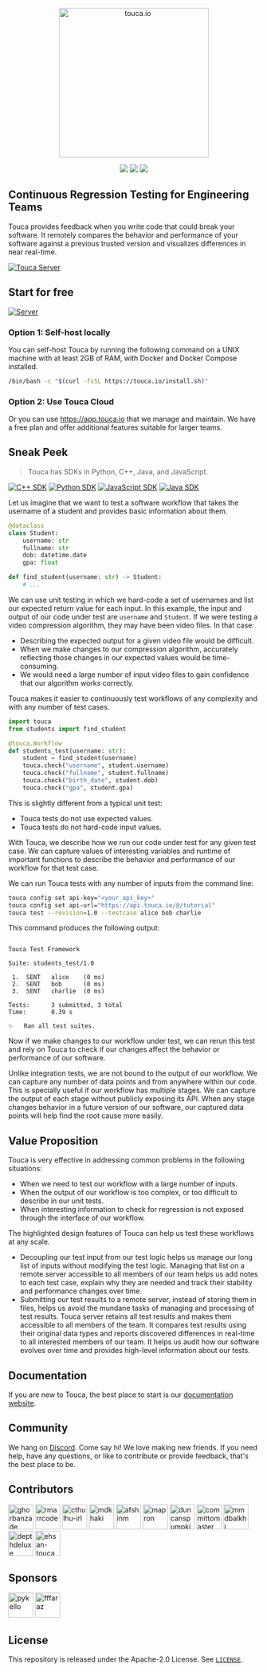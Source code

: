 <p align="center">
<a href="https://touca.io"><img src="https://touca.io/logo/touca-logo-w-text-bg.png" alt="touca.io" width="300px" /></a>
</p>
<p align="center">
<a href="https://github.com/trytouca/trytouca/blob/main/LICENSE"><img src="https://img.shields.io/github/license/trytouca/trytouca?color=blue" /></a>
<a href="https://touca.io/docs"><img src="https://img.shields.io/static/v1?label=docs&message=touca.io/docs&color=blue" /></a>
<a href="https://touca.io/discord"><img src="https://img.shields.io/static/v1?label=community&message=touca.io/discord&color=blue" /></a>
</p>

## Continuous Regression Testing for Engineering Teams

Touca provides feedback when you write code that could break your software. It
remotely compares the behavior and performance of your software against a
previous trusted version and visualizes differences in near real-time.

[![Touca Server](https://i.vimeocdn.com/filter/overlay?src0=https%3A%2F%2Fi.vimeocdn.com%2Fvideo%2F1420276355-a2760e21742b267f63e7e1599eefc02329dcc22c2f155f125ff8692c99161e9c-d_1920x1080&src1=http%3A%2F%2Ff.vimeocdn.com%2Fp%2Fimages%2Fcrawler_play.png)](https://vimeo.com/703039452 "Touca Quick Product Demo")

## Start for free

[![Server](https://img.shields.io/docker/v/touca/touca)](https://hub.docker.com/r/touca/touca)

### Option 1: Self-host locally

You can self-host Touca by running the following command on a UNIX machine with
at least 2GB of RAM, with Docker and Docker Compose installed.

```bash
/bin/bash -c "$(curl -fsSL https://touca.io/install.sh)"
```

### Option 2: Use Touca Cloud

Or you can use https://app.touca.io that we manage and maintain. We have a free
plan and offer additional features suitable for larger teams.

## Sneak Peek

> Touca has SDKs in Python, C++, Java, and JavaScript.

[![C++ SDK](https://img.shields.io/static/v1?label=C%2B%2B&message=v1.5.2&color=blue)](https://github.com/trytouca/trytouca/tree/main/sdk/cpp)
[![Python SDK](https://img.shields.io/pypi/v/touca?label=Python&color=blue)](https://pypi.org/project/touca/)
[![JavaScript SDK](https://img.shields.io/npm/v/@touca/node?label=JavaScript&color=blue)](https://www.npmjs.com/package/@touca/node)
[![Java SDK](https://img.shields.io/maven-central/v/io.touca/touca?label=Java&color=blue)](https://search.maven.org/artifact/io.touca/touca)

Let us imagine that we want to test a software workflow that takes the username
of a student and provides basic information about them.

```python
@dataclass
class Student:
    username: str
    fullname: str
    dob: datetime.date
    gpa: float

def find_student(username: str) -> Student:
    # ...
```

We can use unit testing in which we hard-code a set of usernames and list our
expected return value for each input. In this example, the input and output of
our code under test are `username` and `Student`. If we were testing a video
compression algorithm, they may have been video files. In that case:

- Describing the expected output for a given video file would be difficult.
- When we make changes to our compression algorithm, accurately reflecting those
  changes in our expected values would be time-consuming.
- We would need a large number of input video files to gain confidence that our
  algorithm works correctly.

Touca makes it easier to continuously test workflows of any complexity and with
any number of test cases.

```python
import touca
from students import find_student

@touca.Workflow
def students_test(username: str):
    student = find_student(username)
    touca.check("username", student.username)
    touca.check("fullname", student.fullname)
    touca.check("birth_date", student.dob)
    touca.check("gpa", student.gpa)
```

This is slightly different from a typical unit test:

- Touca tests do not use expected values.
- Touca tests do not hard-code input values.

With Touca, we describe how we run our code under test for any given test case.
We can capture values of interesting variables and runtime of important
functions to describe the behavior and performance of our workflow for that test
case.

We can run Touca tests with any number of inputs from the command line:

```bash
touca config set api-key="<your_api_key>"
touca config set api-url="https://api.touca.io/@/tutorial"
touca test --revision=1.0 --testcase alice bob charlie
```

This command produces the following output:

```text

Touca Test Framework

Suite: students_test/1.0

 1.  SENT   alice    (0 ms)
 2.  SENT   bob      (0 ms)
 3.  SENT   charlie  (0 ms)

Tests:      3 submitted, 3 total
Time:       0.39 s

✨   Ran all test suites.

```

Now if we make changes to our workflow under test, we can rerun this test and
rely on Touca to check if our changes affect the behavior or performance of our
software.

Unlike integration tests, we are not bound to the output of our workflow. We can
capture any number of data points and from anywhere within our code. This is
specially useful if our workflow has multiple stages. We can capture the output
of each stage without publicly exposing its API. When any stage changes behavior
in a future version of our software, our captured data points will help find the
root cause more easily.

## Value Proposition

Touca is very effective in addressing common problems in the following
situations:

- When we need to test our workflow with a large number of inputs.
- When the output of our workflow is too complex, or too difficult to describe
  in our unit tests.
- When interesting information to check for regression is not exposed through
  the interface of our workflow.

The highlighted design features of Touca can help us test these workflows at any
scale.

- Decoupling our test input from our test logic helps us manage our long list of
  inputs without modifying the test logic. Managing that list on a remote server
  accessible to all members of our team helps us add notes to each test case,
  explain why they are needed and track their stability and performance changes
  over time.
- Submitting our test results to a remote server, instead of storing them in
  files, helps us avoid the mundane tasks of managing and processing of test
  results. Touca server retains all test results and makes them accessible to
  all members of the team. It compares test results using their original data
  types and reports discovered differences in real-time to all interested
  members of our team. It helps us audit how our software evolves over time and
  provides high-level information about our tests.

## Documentation

If you are new to Touca, the best place to start is our
[documentation website](https://touca.io/docs).

## Community

We hang on [Discord](https://touca.io/discord). Come say hi! We love making new
friends. If you need help, have any questions, or like to contribute or provide
feedback, that's the best place to be.

## Contributors

<a href="https://github.com/ghorbanzade"><img src="https://avatars.githubusercontent.com/u/11810467?v=4" title="ghorbanzade" width="50" height="50"></a>
<a href="https://github.com/rmarrcode"><img src="https://avatars.githubusercontent.com/u/13802466?v=4" title="rmarrcode" width="50" height="50"></a>
<a href="https://github.com/cthulhu-irl"><img src="https://avatars.githubusercontent.com/u/23152417?v=4" title="cthulhu-irl" width="50" height="50"></a>
<a href="https://github.com/mdkhaki"><img src="https://avatars.githubusercontent.com/u/62190332?v=4" title="mdkhaki" width="50" height="50"></a>
<a href="https://github.com/afshinm"><img src="https://avatars.githubusercontent.com/u/314326?v=4" title="afshinm" width="50" height="50"></a>
<a href="https://github.com/mapron"><img src="https://avatars.githubusercontent.com/u/7624327?v=4" title="mapron" width="50" height="50"></a>
<a href="https://github.com/duncanspumpkin"><img src="https://avatars.githubusercontent.com/u/1277401?v=4" title="duncanspumpkin" width="50" height="50"></a>
<a href="https://github.com/committomaster"><img src="https://avatars.githubusercontent.com/u/20593344?v=4" title="committomaster" width="50" height="50"></a>
<a href="https://github.com/mmdbalkhi"><img src="https://avatars.githubusercontent.com/u/65954744?v=4" title="mmdbalkhi" width="50" height="50"></a>
<a href="https://github.com/depthdeluxe"><img src="https://avatars.githubusercontent.com/u/4984331?v=4" title="depthdeluxe" width="50" height="50"></a>
<a href="https://github.com/ehsan-touca"><img src="https://avatars.githubusercontent.com/u/112129743?v=4" title="ehsan-touca" width="50" height="50"></a>

## Sponsors

<a href="https://github.com/pykello"><img src="https://avatars.githubusercontent.com/u/628106?v=4" title="pykello" width="50" height="50"></a>
<a href="https://github.com/fffaraz"><img src="https://avatars.githubusercontent.com/u/895678?v=4" title="fffaraz" width="50" height="50"></a>

## License

This repository is released under the Apache-2.0 License. See
[`LICENSE`](https://github.com/trytouca/trytouca/blob/main/LICENSE).
